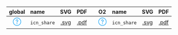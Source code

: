 | global | name | SVG | PDF | | O2 | name | SVG | PDF |
| :-: | :- | :-: | :-: | - | :-: | :- | :-: | :-: |
| ![icn_share](icn_export/Global/icn_share.svg) | `icn_share`  |  [.svg](icn_export/Global/icn_share.svg) | [.pdf](icn_export/Global/icn_share.pdf) |  | ![icn_share](icn_export/O2/icn_share.svg) | `icn_share`  |  [.svg](icn_export/O2/icn_share.svg) | [.pdf](icn_export/O2/icn_share.pdf) |  
